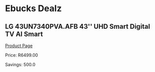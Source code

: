 
# Ebucks Dealz
## LG 43UN7340PVA.AFB 43'' UHD Smart Digital TV AI Smart
[Product Page](https://www.ebucks.com/web/shop/productSelected.do?prodId=1162684085&catId=363628279)

Price: R6499.00

Savings: 500.0


	